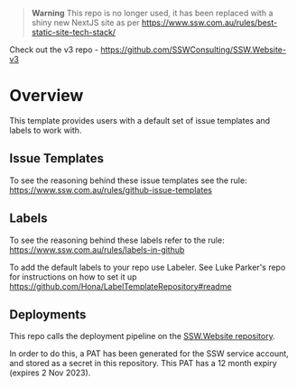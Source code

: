 > **Warning**
> This repo is no longer used, it has been replaced with a shiny new NextJS site as per https://www.ssw.com.au/rules/best-static-site-tech-stack/

Check out the v3 repo - https://github.com/SSWConsulting/SSW.Website-v3

# Overview 
This template provides users with a default set of issue templates and labels to work with.

## Issue Templates

To see the reasoning behind these issue templates see the rule:
https://www.ssw.com.au/rules/github-issue-templates

## Labels

To see the reasoning behind these labels refer to the rule: 
https://www.ssw.com.au/rules/labels-in-github

To add the default labels to your repo use Labeler. See Luke Parker's repo for instructions on how to set it up https://github.com/Hona/LabelTemplateRepository#readme

## Deployments

This repo calls the deployment pipeline on the [SSW.Website repository](https://github.com/SSWConsulting/SSW.Website).

In order to do this, a PAT has been generated for the SSW service account, and stored as a secret in this repository. This PAT has a 12 month expiry (expires 2 Nov 2023).
